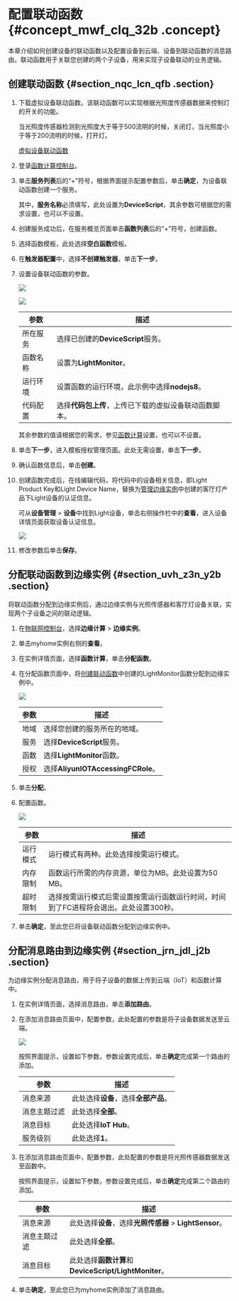 # 配置联动函数 {#concept_mwf_clq_32b .concept}

本章介绍如何创建设备的联动函数以及配置设备到云端、设备到联动函数的消息路由。联动函数用于关联您创建的两个子设备，用来实现子设备联动的业务逻辑。

## 创建联动函数 {#section_nqc_lcn_qfb .section}

1.  下载虚拟设备联动函数。该联动函数可以实现根据光照度传感器数据来控制灯的开关的功能。

    当光照度传感器检测到光照度大于等于500流明的时候，关闭灯，当光照度小于等于200流明的时候，打开灯。

    [虚拟设备联动函数](http://iotedge-web.oss-cn-shanghai.aliyuncs.com/public/driverSample/LightMonitor.zip)

2.  登录[函数计算控制台](https://fc.console.aliyun.com/)。
3.  单击**服务列表**后的“+”符号，根据界面提示配置参数后，单击**确定**，为设备联动函数创建一个服务。

    其中，**服务名称**必须填写，此处设置为**DeviceScript**，其余参数可根据您的需求设置，也可以不设置。

4.  创建服务成功后，在服务概览页面单击**函数列表**后的“+”符号，创建函数。
5.  选择函数模板，此处选择**空白函数**模板。
6.  在**触发器配置**中，选择**不创建触发器**，单击**下一步**。
7.  设置设备联动函数的参数。

    ![](http://static-aliyun-doc.oss-cn-hangzhou.aliyuncs.com/assets/img/15289/15476197547161_zh-CN.png)

    ![](http://static-aliyun-doc.oss-cn-hangzhou.aliyuncs.com/assets/img/15289/15476197546836_zh-CN.png)

    |参数|描述|
    |--|--|
    |所在服务|选择已创建的**DeviceScript**服务。|
    |函数名称|设置为**LightMonitor**。|
    |运行环境|设置函数的运行环境，此示例中选择**nodejs8**。|
    |代码配置|选择**代码包上传**，上传已下载的虚拟设备联动函数脚本。|

    其余参数的值请根据您的需求，参见[函数计算](https://help.aliyun.com/product/50980.html?spm=a2c4g.11186623.2.8.7e6b1617Ezzl6L)设置，也可以不设置。

8.  单击**下一步**，进入模板授权管理页面。此处无需设置，单击**下一步**。
9.  确认函数信息后，单击**创建**。
10. 创建函数完成后，在线编辑代码，将代码中的设备相关信息，即Light Product Key和Light Device Name，替换为[管理边缘实例](cn.zh-CN/快速入门/管理边缘实例.md#)中创建的客厅灯产品下Light设备的认证信息。

    可从**设备管理** \> **设备**中找到Light设备，单击右侧操作栏中的**查看**，进入设备详情页面获取设备认证信息。

    ![](http://static-aliyun-doc.oss-cn-hangzhou.aliyuncs.com/assets/img/15289/15476197547227_zh-CN.png)

11. 修改参数后单击**保存**。

## 分配联动函数到边缘实例 {#section_uvh_z3n_y2b .section}

将联动函数分配到边缘实例后，通过边缘实例与光照传感器和客厅灯设备关联，实现两个子设备之间的联动逻辑。

1.  在[物联网控制台](http://iot.console.aliyun.com/)，选择**边缘计算** \> **边缘实例**。
2.  单击myhome实例右侧的**查看**。
3.  在实例详情页面，选择**函数计算**，单击**分配函数**。
4.  在分配函数页面中，将[创建联动函数](#section_nqc_lcn_qfb)中创建的LightMonitor函数分配到边缘实例中。

    ![](http://static-aliyun-doc.oss-cn-hangzhou.aliyuncs.com/assets/img/15289/15476197546837_zh-CN.png)

    |参数|描述|
    |--|--|
    |地域|选择您创建的服务所在的地域。|
    |服务|选择**DeviceScript**服务。|
    |函数|选择**LightMonitor**函数。|
    |授权|选择**AliyunIOTAccessingFCRole**。|

5.  单击**分配**。
6.  配置函数。

    ![](http://static-aliyun-doc.oss-cn-hangzhou.aliyuncs.com/assets/img/15289/15476197547162_zh-CN.png)

    |参数|描述|
    |--|--|
    |运行模式|运行模式有两种。此处选择按需运行模式。|
    |内存限制|函数运行所需的内存资源，单位为MB。此处设置为50 MB。|
    |超时限制|选择按需运行模式后需设置按需运行函数运行时间，时间到了FC进程将会退出。此处设置300秒。|

7.  单击**确定**，至此您已将设备联动函数分配到边缘实例中。

## 分配消息路由到边缘实例 {#section_jrn_jdl_j2b .section}

为边缘实例分配消息路由，用于将子设备的数据上传到云端（IoT）和函数计算中。

1.  在实例详情页面，选择消息路由，单击**添加路由**。
2.  在添加消息路由页面中，配置参数，此处配置的参数是将子设备数据发送至云端。

    ![](http://static-aliyun-doc.oss-cn-hangzhou.aliyuncs.com/assets/img/15289/154761975410412_zh-CN.png)

    按照界面提示，设置如下参数，参数设置完成后，单击**确定**完成第一个路由的添加。

    |参数|描述|
    |--|--|
    |消息来源|此处选择**设备**，选择**全部产品**。|
    |消息主题过滤|此处选择**全部**。|
    |消息目标|此处选择**IoT Hub**。|
    |服务级别|此处选择**1**。|

3.  在添加消息路由页面中，配置参数，此处配置的参数是将光照传感器数据发送至函数中。

    按照界面提示，设置如下参数，参数设置完成后，单击**确定**完成第二个路由的添加。

    |参数|描述|
    |--|--|
    |消息来源|此处选择**设备**，选择**光照传感器** \> **LightSensor**。|
    |消息主题过滤|此处选择**全部**。|
    |消息目标|此处选择**函数计算**和**DeviceScript/LightMoniter**。|

4.  单击**确定**，至此您已为myhome实例添加了消息路由。


